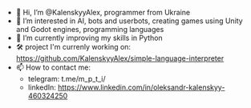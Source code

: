 - 👋 Hi, I’m @KalenskyyAlex, programmer from Ukraine
- 👀 I’m interested in AI, bots and userbots, creating games using Unity and Godot engines, programming languages
- 🌱 I’m currently improving my skills in Python
- 🛠️ project I'm currenly working on: https://github.com/KalenskyyAlex/simple-language-interpreter 
- 📫 How to contact me:
  - telegram: t.me/m_p_t_i/
  - linkedIn: https://www.linkedin.com/in/oleksandr-kalenskyy-460324250
